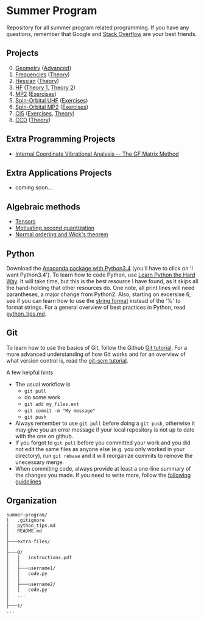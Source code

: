 Summer Program
==============

Repository for all summer program related programming. If you have any questions,
remember that Google and [Stack Overflow](http://stackoverflow.com/) are your best
friends.


Projects
--------

<ol start="0">
  <li><a href="https://github.com/CCQC/summer-program/blob/master/0/instructions.pdf">Geometry</a>
     (<a href="https://github.com/CCQC/summer-program/blob/master/0/advanced.pdf">Advanced</a>)</li>
  <li><a href="https://github.com/CCQC/summer-program/blob/master/1/instructions.pdf">Frequencies</a>
     (<a href="https://github.com/CCQC/summer-program/blob/master/1/theory.pdf">Theory</a>)</li>
  <li><a href="https://github.com/CCQC/summer-program/blob/master/2/instructions.pdf">Hessian</a>
     (<a href="https://github.com/CCQC/summer-program/blob/master/2/theory.pdf">Theory</a>)</li>
  <li><a href="https://github.com/CCQC/summer-program/blob/master/3/instructions.pdf">HF</a>
     (<a href="https://github.com/CCQC/summer-program/blob/master/3/theory-part-1.pdf">Theory 1</a>,
      <a href="https://github.com/CCQC/summer-program/blob/master/3/theory-part-2.pdf">Theory 2</a>)</li>
  <li><a href="https://github.com/CCQC/summer-program/blob/master/4/instructions.pdf">MP2</a>
     (<a href="https://github.com/CCQC/summer-program/blob/master/4/exercises.pdf">Exercises</a>)</li>
  <li><a href="https://github.com/CCQC/summer-program/blob/master/5/instructions.pdf">Spin-Orbital UHF</a>
     (<a href="https://github.com/CCQC/summer-program/blob/master/5/exercises.pdf">Exercises</a>)</li>
  <li><a href="https://github.com/CCQC/summer-program/blob/master/6/instructions.pdf">Spin-Orbital MP2</a>
     (<a href="https://github.com/CCQC/summer-program/blob/master/6/exercises.pdf">Exercises</a>)</li>
  <li><a href="https://github.com/CCQC/summer-program/blob/master/7/instructions.pdf">CIS</a>
     (<a href="https://github.com/CCQC/summer-program/blob/master/7/exercises.pdf">Exercises</a>,
      <a href="https://github.com/CCQC/summer-program/blob/master/7/theory.pdf">Theory</a>)</li>
  <li><a href="https://github.com/CCQC/summer-program/blob/master/8/instructions.pdf">CCD</a>
     (<a href="https://github.com/CCQC/summer-program/blob/master/8/theory.pdf">Theory</a>)</li>
</ol>


Extra Programming Projects
--------------------------
 - [Internal Coordinate Vibrational Analysis -- The GF Matrix Method](https://github.com/CCQC/summer-program/tree/master/extra-programming-projects/gf-matrix/)


Extra Applications Projects
---------------------------
 - coming soon...


Algebraic methods
-----------------
 - [Tensors](https://github.com/CCQC/summer-program/blob/master/algebraic-methods/tensors.pdf)
 - [Motivating second quantization](https://github.com/CCQC/summer-program/blob/master/algebraic-methods/motivating-second-quantization.pdf)
 - [Normal ordering and Wick's theorem](https://github.com/CCQC/summer-program/blob/master/algebraic-methods/normal-ordering.pdf)


Python
------
Download the [Anaconda package with Python3.4](http://continuum.io/downloads#34)
(you'll have to click on 'I want Python3.4'). To learn how to code Python, use
[Learn Python the Hard Way](http://learnpythonthehardway.org/book/). It will
take time, but this is the best resource I have found, as it skips all the
hand-holding that other resources do. One note, all print lines will need
parantheses, a major change from Python2. Also, starting on excersise 6, see if
you can learn how to use the [string
format](https://docs.python.org/3.5/library/string.html#string-formatting)
instead of the '%' to format strings. For a general overview of best practices
in Python, read [python_tips.md](python_tips.md).


Git
---
To learn how to use the basics of Git, follow the Github [Git
tutorial](https://try.github.io/). For a more advanced understanding of how Git
works and for an overview of what version control is, read the [git-scm
tutorial](http://git-scm.com/book/en/v2/Getting-Started-About-Version-Control).

A few helpful hints
* The usual workflow is
    - `git pull`
    - do some work
    - `git add my_files.ext`
    - `git commit -m "My message"`
    - `git push`
* Always remember to use `git pull` before doing a `git push`, otherwise it 
may give you an error message if your local repository is not up to date with
the one on github.
* If you forgot to `git pull` before you committed your work and you did not
edit the same files as anyone else (e.g. you only worked in your directory),
run `git rebase` and it will reorganize commits to remove the unecessary merge.
* When commiting code, always provide at least a one-line summary of the
changes you made. If you need to write more, follow the [following
guidelines](http://chris.beams.io/posts/git-commit/)


Organization
------------

 ```
summer-program/
|   .gitignore
|   python_tips.md
│   README.md
│
├───extra-files/
│
├───0/
│   │   instructions.pdf
│   │
│   ├───username1/
│   │   code.py
│   │
│   ├───username2/
│   │   code.py
│   ...
│
├───1/
...
```

